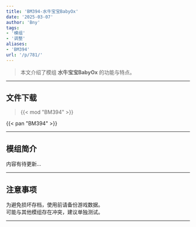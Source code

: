 ```yaml
---
title: 'BM394-水牛宝宝BabyOx'
date: '2025-03-07'
author: 'Bny'
tags:
- '模组'
- '调整'
aliases:
- 'BM394'
url: '/p/781/'
---
```


> 本文介绍了模组 **水牛宝宝BabyOx** 的功能与特点。

---

## 文件下载  

> {{< mod "BM394" >}}  

{{< pan "BM394" >}}  

---

## 模组简介

>  
内容有待更新...  

---

## 注意事项

>  
为避免损坏存档，使用前请备份游戏数据。  
可能与其他模组存在冲突，建议单独测试。  

---

